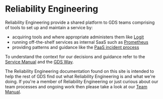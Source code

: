 # Reliability Engineering

Reliability Engineering provide a shared platform to GDS teams comprising of tools to set up and maintain a service by:

* acquiring tools and where appropriate administers them like [Logit][]
* running off-the-shelf services as internal SaaS such as [Prometheus][]
* providing patterns and guidance like the [PaaS incident process][]

To understand the context for our decisions and guidance refer to the [Service Manual][] and the [GDS Way][].

The Reliability Engineering documentation found on this site is intended to help the rest of GDS find out what Reliability Engineering is and what we're doing. If you're a member of Reliability Engineering or just curious about our team processes and ongoing work then please take a look at our [Team Manual][].

[Logit]: https://logit.io/
[Prometheus]: https://prometheus.io/
[PaaS incident process]: https://docs.google.com/document/d/155yrsyhHM9Feh-ucxLzyj7toIb2sMK8KiGVdEFLcyfQ/edit
[Service Manual]: https://www.gov.uk/service-manual
[GDS Way]: https://gds-way.cloudapps.digital/#gds-technical-guidance
[Team Manual]: https://re-team-manual.cloudapps.digital

